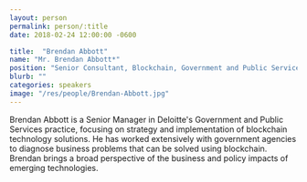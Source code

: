 ```yaml
---
layout: person
permalink: person/:title
date: 2018-02-24 12:00:00 -0600

title:  "Brendan Abbott"
name: "Mr. Brendan Abbott*"
position: "Senior Consultant, Blockchain, Government and Public Services, Deloitte"
blurb: ""
categories: speakers
image: "/res/people/Brendan-Abbott.jpg"
---
```


Brendan Abbott is a Senior Manager in Deloitte's Government and Public Services practice, focusing on strategy and implementation of blockchain technology solutions. He has worked extensively with government agencies to diagnose business problems that can be solved using blockchain. Brendan brings a broad perspective of the business and policy impacts of emerging technologies.
